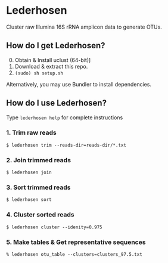 # Lederhosen

Cluster raw Illumina 16S rRNA amplicon data to generate OTUs.

## How do I get Lederhosen?

0. Obtain & Install uclust (64-bit)]
1. Download & extract this repo.
2. `(sudo) sh setup.sh`

Alternatively, you may use Bundler to install dependencies.

## How do I use Lederhosen?

Type `lederhosen help` for complete instructions

### 1. Trim raw reads

`$ lederhosen trim --reads-dir=reads-dir/*.txt`

### 2. Join trimmed reads

`$ lederhosen join`

### 3. Sort trimmed reads

`$ lederhosen sort`

### 4. Cluster sorted reads

`$ lederhosen cluster --idenity=0.975`

### 5. Make tables & Get representative sequences

`% lederhosen otu_table --clusters=clusters_97.5.txt`